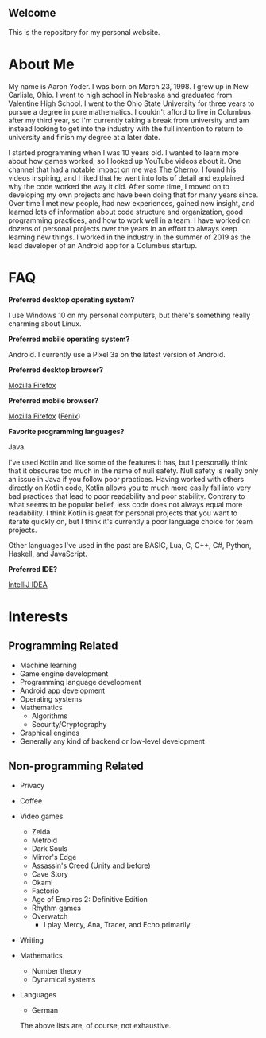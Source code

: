 ## Welcome

This is the repository for my personal website.

# About Me

My name is Aaron Yoder. I was born on March 23, 1998. I grew up in New Carlisle, Ohio. I went to high school in Nebraska and graduated from Valentine High School. I went to the Ohio State University for three years to pursue a degree in pure mathematics. I couldn't afford to live in Columbus after my third year, so I'm currently taking a break from university and am instead looking to get into the industry with the full intention to return to university and finish my degree at a later date.

I started programming when I was 10 years old. I wanted to learn more about how games worked, so I looked up YouTube videos about it. One channel that had a notable impact on me was [The Cherno](https://www.youtube.com/user/TheChernoProject). I found his videos inspiring, and I liked that he went into lots of detail and explained why the code worked the way it did. After some time, I moved on to developing my own projects and have been doing that for many years since. Over time I met new people, had new experiences, gained new insight, and learned lots of information about code structure and organization, good programming practices, and how to work well in a team. I have worked on dozens of personal projects over the years in an effort to always keep learning new things. I worked in the industry in the summer of 2019 as the lead developer of an Android app for a Columbus startup.

# FAQ

**Preferred desktop operating system?**

I use Windows 10 on my personal computers, but there's something really charming about Linux.


**Preferred mobile operating system?**

Android. I currently use a Pixel 3a on the latest version of Android.


**Preferred desktop browser?**

[Mozilla Firefox](https://www.mozilla.org/)


**Preferred mobile browser?**

[Mozilla Firefox](https://play.google.com/store/apps/details?id=org.mozilla.firefox) ([Fenix](https://github.com/mozilla-mobile/fenix))


**Favorite programming languages?**

Java.

I've used Kotlin and like some of the features it has, but I personally think that it obscures too much in the name of null safety. Null safety is really only an issue in Java if you follow poor practices. Having worked with others directly on Kotlin code, Kotlin allows you to much more easily fall into very bad practices that lead to poor readability and poor stability. Contrary to what seems to be popular belief, less code does not always equal more readability. I think Kotlin is great for personal projects that you want to iterate quickly on, but I think it's currently a poor language choice for team projects.

Other languages I've used in the past are BASIC, Lua, C, C++, C#, Python, Haskell, and JavaScript.


**Preferred IDE?**

[IntelliJ IDEA](https://www.jetbrains.com/idea/)

# Interests

## Programming Related
* Machine learning
* Game engine development
* Programming language development
* Android app development
* Operating systems
* Mathematics
  * Algorithms
  * Security/Cryptography
* Graphical engines
* Generally any kind of backend or low-level development

## Non-programming Related
* Privacy
* Coffee
* Video games
  * Zelda
  * Metroid
  * Dark Souls
  * Mirror's Edge
  * Assassin's Creed (Unity and before)
  * Cave Story
  * Okami
  * Factorio
  * Age of Empires 2: Definitive Edition
  * Rhythm games
  * Overwatch
    * I play Mercy, Ana, Tracer, and Echo primarily.
* Writing
* Mathematics
  * Number theory
  * Dynamical systems
* Languages
  * German
  
  The above lists are, of course, not exhaustive.
